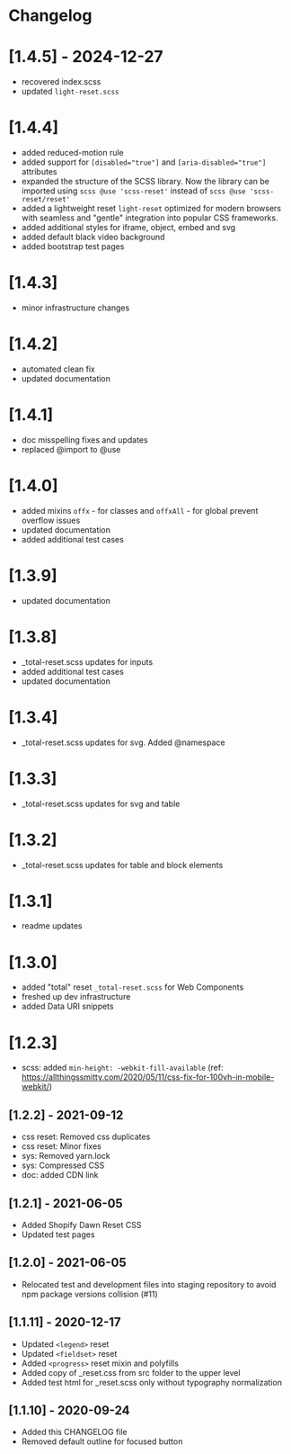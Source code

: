 # Changelog

# [1.4.5] - 2024-12-27

- recovered index.scss
- updated `light-reset.scss`

# [1.4.4]

- added reduced-motion rule
- added support for `[disabled="true"]` and `[aria-disabled="true"]` attributes
- expanded the structure of the SCSS library. Now the library can be imported using `scss @use 'scss-reset'` instead of `scss @use 'scss-reset/reset'`
- added a lightweight reset `light-reset` optimized for modern browsers with seamless and "gentle" integration into popular CSS frameworks.
- added additional styles for iframe, object, embed and svg
- added default black video background
- added bootstrap test pages


# [1.4.3]

- minor infrastructure changes

# [1.4.2]

- automated clean fix
- updated documentation

# [1.4.1]

- doc misspelling fixes and updates
- replaced @import to @use

# [1.4.0]

- added mixins `offx` - for classes and `offxAll` - for global prevent overflow issues
- updated documentation
- added additional test cases

# [1.3.9]

- updated documentation

# [1.3.8]

- _total-reset.scss updates for inputs
- added additional test cases
- updated documentation

# [1.3.4]

- _total-reset.scss updates for svg. Added @namespace

# [1.3.3]

- _total-reset.scss updates for svg and table

# [1.3.2]

- _total-reset.scss updates for table and block elements

# [1.3.1]

- readme updates

# [1.3.0]

- added "total" reset `_total-reset.scss` for Web Components
- freshed up dev infrastructure
- added Data URI snippets

# [1.2.3]

- scss: added `min-height: -webkit-fill-available` (ref: https://allthingssmitty.com/2020/05/11/css-fix-for-100vh-in-mobile-webkit/)


## [1.2.2] - 2021-09-12

- css reset: Removed css duplicates
- css reset: Minor fixes
- sys: Removed yarn.lock
- sys: Compressed CSS
- doc: added CDN link

## [1.2.1] - 2021-06-05

- Added Shopify Dawn Reset CSS
- Updated test pages

## [1.2.0] - 2021-06-05

- Relocated test and development files into staging repository to avoid npm package versions collision (#11)

## [1.1.11] - 2020-12-17

- Updated `<legend>` reset
- Updated `<fieldset>` reset
- Added `<progress>` reset mixin and polyfills
- Added copy of _reset.css from src folder to the upper level
- Added test html for _reset.scss only without typography normalization


## [1.1.10] - 2020-09-24

- Added this CHANGELOG file
- Removed default outline for focused button

